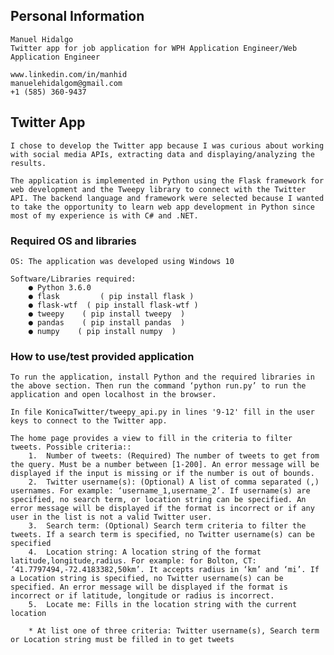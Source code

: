 ## Personal Information
	Manuel Hidalgo
	Twitter app for job application for WPH Application Engineer/Web Application Engineer

	www.linkedin.com/in/manhid
	manuelehidalgom@gmail.com
	+1 (585) 360-9437

## Twitter App
	I chose to develop the Twitter app because I was curious about working with social media APIs, extracting data and displaying/analyzing the results.

	The application is implemented in Python using the Flask framework for web development and the Tweepy library to connect with the Twitter API. The backend language and framework were selected because I wanted to take the opportunity to learn web app development in Python since most of my experience is with C# and .NET.

### Required OS and libraries
	OS: The application was developed using Windows 10

	Software/Libraries required:
		● Python 3.6.0
		● flask         ( pip install flask )
		● flask-wtf  ( pip install flask-wtf )
		● tweepy    ( pip install tweepy  )
		● pandas    ( pip install pandas  )
		● numpy    ( pip install numpy  )

### How to use/test provided application
	To run the application, install Python and the required libraries in the above section. Then run the command ‘python run.py’ to run the application and open localhost in the browser.

	In file KonicaTwitter/tweepy_api.py in lines '9-12' fill in the user keys to connect to the Twitter app.

	The home page provides a view to fill in the criteria to filter tweets. Possible criteria::
		1.	Number of tweets: (Required) The number of tweets to get from the query. Must be a number between [1-200]. An error message will be displayed if the input is missing or if the number is out of bounds.
		2.	Twitter username(s): (Optional) A list of comma separated (,) usernames. For example: ‘username_1,username_2’. If username(s) are specified, no search term, or location string can be specified. An error message will be displayed if the format is incorrect or if any user in the list is not a valid Twitter user.
		3.	Search term: (Optional) Search term criteria to filter the tweets. If a search term is specified, no Twitter username(s) can be specified
		4.	Location string: A location string of the format latitude,longitude,radius. For example: for Bolton, CT: ‘41.7797494,-72.4183382,50km’. It accepts radius in ‘km’ and ‘mi’. If a Location string is specified, no Twitter username(s) can be specified. An error message will be displayed if the format is incorrect or if latitude, longitude or radius is incorrect.
		5.	Locate me: Fills in the location string with the current location

		* At list one of three criteria: Twitter username(s), Search term or Location string must be filled in to get tweets


